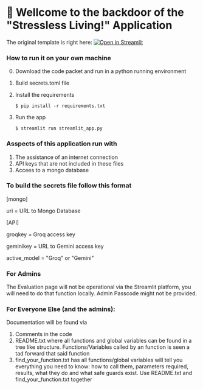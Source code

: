 # 🎈 Wellcome to the backdoor of the "Stressless Living!" Application

The original template is right here: [![Open in Streamlit](https://static.streamlit.io/badges/streamlit_badge_black_white.svg)](https://blank-app-template.streamlit.app/)

### How to run it on your own machine

0. Download the code packet and run in a python running environment

2. Build secrets.toml file

3. Install the requirements

   ```
   $ pip install -r requirements.txt
   ```

4. Run the app  

   ```
   $ streamlit run streamlit_app.py
   ```
### Asspects of this application run with 

1. The assistance of an internet connection
2. API keys that are not included in these files
3. Accees to a mongo database

### To build the secrets file follow this format

[mongo]

uri = URL to Mongo Database

[API]

groqkey = Groq access key

geminikey = URL to Gemini access key

active_model = "Groq" or "Gemini"

### For Admins

The Evaluation page will not be operational via the Streamlit platform, you will need to do that function locally. Admin Passcode might not be provided.

### For Everyone Else (and the admins):

Documentation will be found via 

1. Comments in the code
2. README.txt where all functions and global variables can be found in a tree like structure. Functions/Variables called by an function is seen a tad forward that said function
3. find_your_function.txt has all functions/global variables will tell you everything you need to know: how to call them, parameters required, results, what they do and what safe guards exist. Use README.txt and find_your_function.txt together

